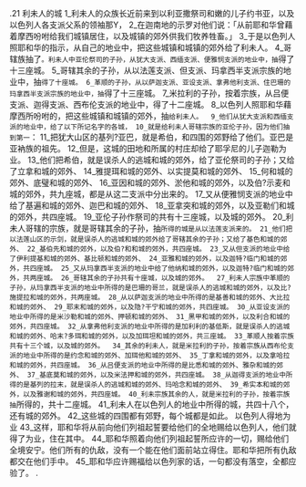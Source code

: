 .21 
利未人的城 
 1_利未人的众族长近前来到以利亚撒祭司和嫩的儿子约书亚，以及以色列人各支派父系的领袖那Y， 2_在迦南地的示罗对他们说：「从前耶和华曾藉着摩西吩咐给我们城镇居住，以及城镇的郊外供我们牧养牲畜。」 3_于是以色列人照耶和华的指示，从自己的地业中，把这些城镇和城镇的郊外给了利未人。 
4_哥辖族抽了`。利未人中亚伦祭司的子孙，从犹大支派、西缅支派、便雅悯支派的地业中，抽`得了十三座城。 5_哥辖其余的子孙，从以法莲支派、但支派、玛拿西半支派宗族的地业中，抽`得了十座城。 6_革顺的子孙，从以萨迦支派、亚设支派、拿弗他利支派、住巴珊的玛拿西半支派宗族的地业中，抽`得了十三座城。 7_米拉利的子孙，按着宗族，从吕便支派、迦得支派、西布伦支派的地业中，得了十二座城。 8_以色列人照耶和华藉摩西所吩咐的，把这些城镇和城镇的郊外，抽`给利未人。 
9_他们从犹大支派和西缅支派的地业中，给了以下所记名字的各城， 10_就是给利未人哥辖宗族的亚伦子孙，因为他们抽到第一`： 11_把犹大山区的基列?亚巴，就是希伯，和四围的郊野给了他们。亚巴是亚衲族的祖先。 12_但是，这城的田地和所属的村庄却给了耶孚尼的儿子迦勒为业。 
13_他们把希伯，就是误杀人的逃城和城的郊外，给了亚伦祭司的子孙；又给了立拿和城的郊外、 14_雅提珥和城的郊外、以实提莫和城的郊外、 15_何和城的郊外、底璧和城的郊外、 16_亚因和城的郊外、淤他和城的郊外，以及伯?示麦和城的郊外，共九座城，都是从这二支派中分出来的。 17_又从便雅悯支派的地业中给了基遍和城的郊外、迦巴和城的郊外、 18_亚拿突和城的郊外，以及亚勒们和城的郊外，共四座城。 19_亚伦子孙作祭司的共有十三座城，以及城的郊外。 
20_利未人哥辖的宗族，就是哥辖其余的子孙，抽`所得的城是从以法莲支派来的。 21_他们把以法莲山区的示剑，就是误杀人的逃城和城的郊外给了哥辖其余的子孙；又给了基色和城的郊外、 22_基伯先和城的郊外，以及伯?和和城的郊外，共四座城。 23_又从但支派的地业中给了伊利提基和城的郊外、基比顿和城的郊外、 24_亚雅和城的郊外，以及迦特?临门和城的郊外，共四座城。 25_又从玛拿西半支派的地业中给了他纳和城的郊外，以及迦特?临门和城的郊外，共两座城。 26_哥辖其余的子孙共有十座城，以及城的郊外。 
27_利未人宗族中革顺的子孙，从玛拿西半支派的地业中所得的是巴珊的哥兰，就是误杀人的逃城和城的郊外，以及比?施提拉和城的郊外，共两座城。 28_从以萨迦支派的地业中所得的是基善和城的郊外、大比拉和城的郊外、 29_耶末和城的郊外，以及隐?干宁和城的郊外，共四座城。 30_从亚设支派的地业中所得的是米沙勒和城的郊外、押顿和城的郊外、 31_黑甲和城的郊外，以及利合和城的郊外，共四座城。 32_从拿弗他利支派的地业中所得的是加利利的基低斯，就是误杀人的逃城和城的郊外、哈末?多珥和城的郊外，以及加珥坦和城的郊外，共三座城。 33_革顺人按着宗族共有十三个城，以及城的郊外。 
34_其余的利未人，就是米拉利的子孙，按着宗族从西布伦支派的地业中所得的是约念和城的郊外、加珥他和城的郊外、 35_丁拿和城的郊外，以及拿哈拉和城的郊外，共四座城。 36_从吕便支派的地业中所得的是比悉和城的郊外、雅杂和城的郊外、 37_基底莫和城的郊外，以及米法押和城的郊外，共四座城。 38_从迦得支派的地业中所得的是基列的拉末，就是误杀人的逃城和城的郊外、玛哈念和城的郊外、 39_希实本和城的郊外，以及雅谢和城的郊外，共四座城。 40_利未宗族其余的人，就是米拉利的子孙，按着宗族抽`所得的，共十二座城。 
41_利未人在以色列人的地业中所得的城，共四十八个，还有城的郊外。 42_这些城的四围都有郊野，每个城都是如此。 
以色列人得地为业 
43_这样，耶和华将从前向他们列祖起誓要给他们的全地赐给以色列人，他们就得了为业，住在其中。 44_耶和华照着向他们列祖起誓所应许的一切，赐给他们全境安宁。他们所有的仇敌，没有一个能在他们面前站立得住。耶和华把所有仇敌都交在他们手中。 45_耶和华应许赐福给以色列家的话，一句都没有落空，全都应验了。 
.